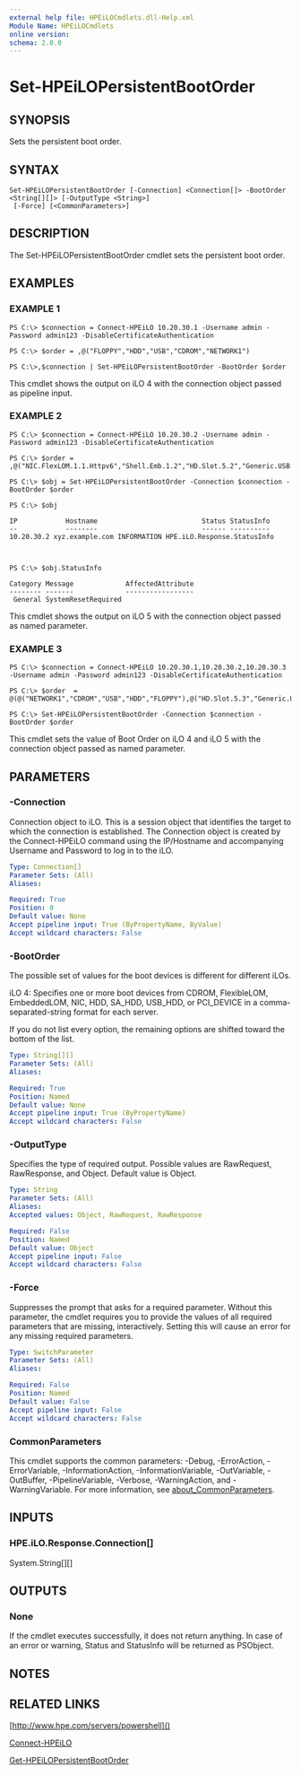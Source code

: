 ```yaml
---
external help file: HPEiLOCmdlets.dll-Help.xml
Module Name: HPEiLOCmdlets
online version:
schema: 2.0.0
---
```


# Set-HPEiLOPersistentBootOrder

## SYNOPSIS
Sets the persistent boot order.

## SYNTAX

```
Set-HPEiLOPersistentBootOrder [-Connection] <Connection[]> -BootOrder <String[][]> [-OutputType <String>]
 [-Force] [<CommonParameters>]
```

## DESCRIPTION
The Set-HPEiLOPersistentBootOrder cmdlet sets the persistent boot order.

## EXAMPLES

### EXAMPLE 1
```
PS C:\> $connection = Connect-HPEiLO 10.20.30.1 -Username admin -Password admin123 -DisableCertificateAuthentication

PS C:\> $order = ,@("FLOPPY","HDD","USB","CDROM","NETWORK1")

PS C:\>,$connection | Set-HPEiLOPersistentBootOrder -BootOrder $order
```

This cmdlet shows the output on iLO 4 with the connection object passed as pipeline input.

### EXAMPLE 2
```
PS C:\> $connection = Connect-HPEiLO 10.20.30.2 -Username admin -Password admin123 -DisableCertificateAuthentication

PS C:\> $order = ,@("NIC.FlexLOM.1.1.Httpv6","Shell.Emb.1.2","HD.Slot.5.2","Generic.USB.1.1","HD.Slot.5.3")

PS C:\> $obj = Set-HPEiLOPersistentBootOrder -Connection $connection -BootOrder $order

PS C:\> $obj

IP            Hostname                          Status StatusInfo                 
--            --------                          ------ ----------                 
10.20.30.2 xyz.example.com INFORMATION HPE.iLO.Response.StatusInfo



PS C:\> $obj.StatusInfo

Category Message             AffectedAttribute
-------- -------             -----------------
 General SystemResetRequired
```

This cmdlet shows the output on iLO 5 with the connection object passed as named parameter.

### EXAMPLE 3
```
PS C:\> $connection = Connect-HPEiLO 10.20.30.1,10.20.30.2,10.20.30.3 -Username admin -Password admin123 -DisableCertificateAuthentication

PS C:\> $order  = @(@("NETWORK1","CDROM","USB","HDD","FLOPPY"),@("HD.Slot.5.3","Generic.USB.1.1","HD.Slot.5.2","Shell.Emb.1.2","NIC.FlexLOM.1.1.Httpv6"))

PS C:\> Set-HPEiLOPersistentBootOrder -Connection $connection -BootOrder $order
```

This cmdlet sets the value of Boot Order on iLO 4 and iLO 5 with the connection object passed as named parameter.

## PARAMETERS

### -Connection
Connection object to iLO.
This is a session object that identifies the target to which the connection is established.
The Connection object is created by the Connect-HPEiLO command using the IP/Hostname and accompanying Username and Password to log in to the iLO.

```yaml
Type: Connection[]
Parameter Sets: (All)
Aliases:

Required: True
Position: 0
Default value: None
Accept pipeline input: True (ByPropertyName, ByValue)
Accept wildcard characters: False
```

### -BootOrder
The possible set of values for the boot devices is different for different iLOs.

iLO 4: Specifies one or more boot devices from CDROM, FlexibleLOM, EmbeddedLOM, NIC, HDD, SA_HDD, USB_HDD, or PCI_DEVICE in a comma-separated-string format for each server.

If you do not list every option, the remaining options are shifted toward the bottom of the list.

```yaml
Type: String[][]
Parameter Sets: (All)
Aliases:

Required: True
Position: Named
Default value: None
Accept pipeline input: True (ByPropertyName)
Accept wildcard characters: False
```

### -OutputType
Specifies the type of required output.
Possible values are RawRequest, RawResponse, and Object.
Default value is Object.

```yaml
Type: String
Parameter Sets: (All)
Aliases:
Accepted values: Object, RawRequest, RawResponse

Required: False
Position: Named
Default value: Object
Accept pipeline input: False
Accept wildcard characters: False
```

### -Force
Suppresses the prompt that asks for a required parameter.
Without this parameter, the cmdlet requires you to provide the values of all required parameters that are missing, interactively.
Setting this will cause an error for any missing required parameters.

```yaml
Type: SwitchParameter
Parameter Sets: (All)
Aliases:

Required: False
Position: Named
Default value: False
Accept pipeline input: False
Accept wildcard characters: False
```

### CommonParameters
This cmdlet supports the common parameters: -Debug, -ErrorAction, -ErrorVariable, -InformationAction, -InformationVariable, -OutVariable, -OutBuffer, -PipelineVariable, -Verbose, -WarningAction, and -WarningVariable. For more information, see [about_CommonParameters](http://go.microsoft.com/fwlink/?LinkID=113216).

## INPUTS

### HPE.iLO.Response.Connection[]
System.String[][]
## OUTPUTS

### None
If the cmdlet executes successfully, it does not return anything.
In case of an error or warning, Status and StatusInfo will be returned as PSObject.

## NOTES

## RELATED LINKS

[http://www.hpe.com/servers/powershell]()

[Connect-HPEiLO]()

[Get-HPEiLOPersistentBootOrder]()

